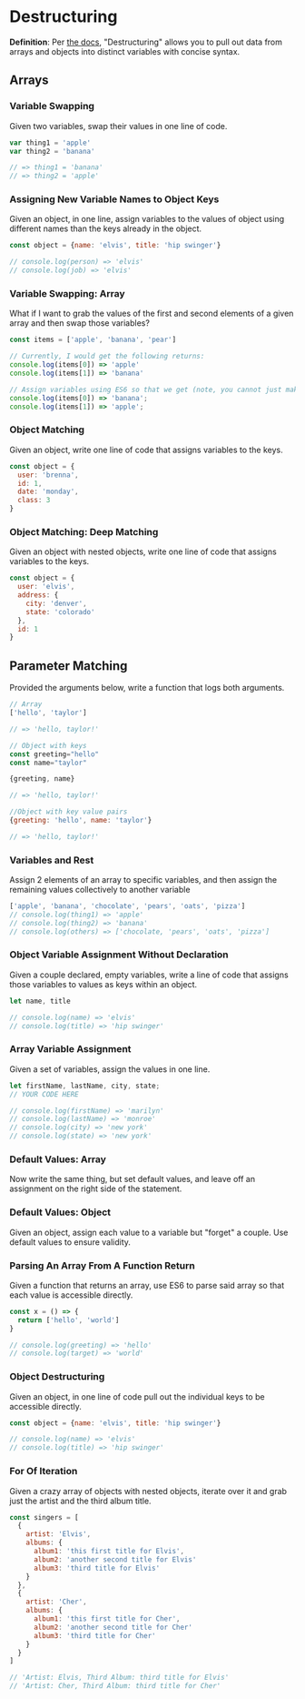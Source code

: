 # Destructuring

**Definition**: Per [the docs](https://developer.mozilla.org/en-US/docs/Web/JavaScript/Reference/Operators/Destructuring_assignment), "Destructuring" allows you to pull out data from arrays and objects into distinct variables with concise syntax.

## Arrays

### Variable Swapping
Given two variables, swap their values in one line of code.

```js
var thing1 = 'apple'
var thing2 = 'banana'

// => thing1 = 'banana'
// => thing2 = 'apple'
```

### Assigning New Variable Names to Object Keys
Given an object, in one line, assign variables to the values of object using different names than the keys already in the object.
```js
const object = {name: 'elvis', title: 'hip swinger'}

// console.log(person) => 'elvis'
// console.log(job) => 'elvis'
```


### Variable Swapping: Array

What if I want to grab the values of the first and second elements of a given array and then swap those
 variables?

```js
const items = ['apple', 'banana', 'pear']

// Currently, I would get the following returns:
console.log(items[0]) => 'apple'
console.log(items[1]) => 'banana'

// Assign variables using ES6 so that we get (note, you cannot just make a completely new array):
console.log(items[0]) => 'banana';
console.log(items[1]) => 'apple';
```

### Object Matching
Given an object, write one line of code that assigns variables to the keys.

```js
const object = {
  user: 'brenna',
  id: 1,
  date: 'monday',
  class: 3
}
```

### Object Matching: Deep Matching
Given an object with nested objects, write one line of code that assigns variables to the keys.

```js
const object = {
  user: 'elvis',
  address: {
    city: 'denver',
    state: 'colorado'
  },
  id: 1
}
```

## Parameter Matching
Provided the arguments below, write a function that logs both arguments.

```js
// Array
['hello', 'taylor']

// => 'hello, taylor!'

// Object with keys
const greeting="hello"
const name="taylor"

{greeting, name}

// => 'hello, taylor!'

//Object with key value pairs
{greeting: 'hello', name: 'taylor'}

// => 'hello, taylor!'
```

### Variables and Rest
Assign 2 elements of an array to specific variables, and then assign the remaining values collectively to another variable
```js
['apple', 'banana', 'chocolate', 'pears', 'oats', 'pizza']
// console.log(thing1) => 'apple'
// console.log(thing2) => 'banana'
// console.log(others) => ['chocolate, 'pears', 'oats', 'pizza']
```

### Object Variable Assignment Without Declaration
Given a couple declared, empty variables, write a line of code that assigns those variables to values as keys within an object.

```js
let name, title

// console.log(name) => 'elvis'
// console.log(title) => 'hip swinger'
```

### Array Variable Assignment

Given a set of variables, assign the values in one line.
```js
let firstName, lastName, city, state;
// YOUR CODE HERE

// console.log(firstName) => 'marilyn'
// console.log(lastName) => 'monroe'
// console.log(city) => 'new york'
// console.log(state) => 'new york'
```

### Default Values: Array
Now write the same thing, but set default values, and leave off an assignment on the right side of the statement.

### Default Values: Object
Given an object, assign each value to a variable but "forget" a couple. Use default values to ensure validity.

### Parsing An Array From A Function Return
Given a function that returns an array, use ES6 to parse said array so that each value is accessible directly.
```js
const x = () => {
  return ['hello', 'world']
}

// console.log(greeting) => 'hello'
// console.log(target) => 'world'
```

### Object Destructuring
Given an object, in one line of code pull out the individual keys to be accessible directly.

```js
const object = {name: 'elvis', title: 'hip swinger'}

// console.log(name) => 'elvis'
// console.log(title) => 'hip swinger'
```


### For Of Iteration
Given a crazy array of objects with nested objects, iterate over it and grab just the artist and the third album title.

```js
const singers = [
  {
    artist: 'Elvis',
    albums: {
      album1: 'this first title for Elvis',
      album2: 'another second title for Elvis'
      album3: 'third title for Elvis'
    }
  },
  {
    artist: 'Cher',
    albums: {
      album1: 'this first title for Cher',
      album2: 'another second title for Cher'
      album3: 'third title for Cher'
    }
  }
]

// 'Artist: Elvis, Third Album: third title for Elvis'
// 'Artist: Cher, Third Album: third title for Cher'
```
